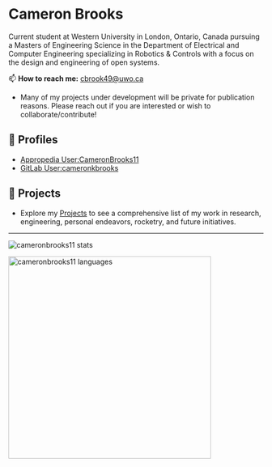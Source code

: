 # Cameron Brooks

Current student at Western University in London, Ontario, Canada pursuing a Masters of Engineering Science in the Department of Electrical and Computer Engineering specializing in Robotics & Controls with a focus on the design and engineering of open systems.

📫 **How to reach me:** <cbrook49@uwo.ca>

- Many of my projects under development will be private for publication reasons. Please reach out if you are interested or wish to collaborate/contribute!

## 👤 Profiles

- [Appropedia User:CameronBrooks11](https://www.appropedia.org/User:CameronBrooks11)
- [GitLab User:cameronkbrooks](https://gitlab.com/cameronkbrooks)

## 📂 Projects

- Explore my [Projects](./PROJECTS.md) to see a comprehensive list of my work in research, engineering, personal endeavors, rocketry, and future initiatives.

---

<img
  src="https://github-readme-stats.vercel.app/api?username=cameronbrooks11&show_icons=true&theme=tokyonight"
  alt="cameronbrooks11 stats" />

<img
  src="https://github-readme-stats.vercel.app/api/top-langs/?username=cameronbrooks11&theme=tokyonight&langs_count=8&card_width=760"
  height="400"
  alt="cameronbrooks11 languages" />
